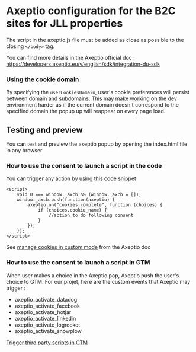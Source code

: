 # Axeptio configuration for the B2C sites for JLL properties

The script in the axeptio.js file must be added as close as possible to the closing `</body>` tag. 

You can find more details in the Axeptio official doc : https://developers.axeptio.eu/v/english/sdk/integration-du-sdk

### Using the cookie domain 

By specifying the `userCookiesDomain`, user's cookie preferences will persist between domain and subdomains. This may make working on the dev environment harder as if the current domain doesn't correspond to the specified domain the popup up will reappear on every page load.


## Testing and preview

You can test and preview the axeptio popup by opening the index.html file in any browser

### How to use the consent to launch a script in the code

You can trigger any action by using this code snippet 

```
<script>
    void 0 === window._axcb && (window._axcb = []);
    window._axcb.push(function(axeptio) {
        axeptio.on("cookies:complete", function (choices) {
            if (choices.cookie_name) {
                //action to do following consent
            }
        });
    });
</script>
```

See [manage cookies in custom mode](https://developers.axeptio.eu/v/english/cookies/cookies-integration) from the Axeptio doc

### How to use the consent to launch a script in GTM

When user makes a choice in the Axeptio pop, Axeptio push the user's choice to GTM. For our projet, here are the custom events that Axeptio may trigger : 

- axeptio_activate_datadog
- axeptio_activate_facebook
- axeptio_activate_hotjar
- axeptio_activate_linkedin
- axeptio_activate_logrocket
- axeptio_activate_snowplow


[Trigger third party scripts in GTM](https://developers.axeptio.eu/v/english/cookies/google-tag-manager/controler-vos-balises-axeptio-avec-google-tag-manager)


